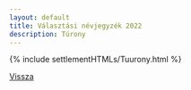 ```yaml
---
layout: default
title: Választási névjegyzék 2022
description: Túrony
---
```


{% include settlementHTMLs/Tuurony.html %}

[Vissza](./)